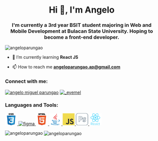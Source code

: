 <h1 align="center">Hi 👋, I'm Angelo</h1>
<h3 align="center">I'm currently a 3rd year BSIT student majoring in Web and Mobile Development at Bulacan State University. Hoping to become a front-end developer.</h3>

<p align="left"> <img src="https://komarev.com/ghpvc/?username=angeloparungao&label=Profile%20views&color=0e75b6&style=flat" alt="angeloparungao" /> </p>

- 🌱 I’m currently learning **React JS**

- 📫 How to reach me **angeloparungao.ap@gmail.com**

<h3 align="left">Connect with me:</h3>
<p align="left">
<a href="https://fb.com/angelo miguel parungao" target="blank"><img align="center" src="https://raw.githubusercontent.com/rahuldkjain/github-profile-readme-generator/master/src/images/icons/Social/facebook.svg" alt="angelo miguel parungao" height="30" width="40" /></a>
<a href="https://instagram.com/_eyemel" target="blank"><img align="center" src="https://raw.githubusercontent.com/rahuldkjain/github-profile-readme-generator/master/src/images/icons/Social/instagram.svg" alt="_eyemel" height="30" width="40" /></a>
</p>

<h3 align="left">Languages and Tools:</h3>
<p align="left"> <a href="https://www.w3schools.com/css/" target="_blank" rel="noreferrer"> <img src="https://raw.githubusercontent.com/devicons/devicon/master/icons/css3/css3-original-wordmark.svg" alt="css3" width="40" height="40"/> </a> <a href="https://www.figma.com/" target="_blank" rel="noreferrer"> <img src="https://www.vectorlogo.zone/logos/figma/figma-icon.svg" alt="figma" width="40" height="40"/> </a> <a href="https://www.w3.org/html/" target="_blank" rel="noreferrer"> <img src="https://raw.githubusercontent.com/devicons/devicon/master/icons/html5/html5-original-wordmark.svg" alt="html5" width="40" height="40"/> </a> <a href="https://www.java.com" target="_blank" rel="noreferrer"> <img src="https://raw.githubusercontent.com/devicons/devicon/master/icons/java/java-original.svg" alt="java" width="40" height="40"/> </a> <a href="https://developer.mozilla.org/en-US/docs/Web/JavaScript" target="_blank" rel="noreferrer"> <img src="https://raw.githubusercontent.com/devicons/devicon/master/icons/javascript/javascript-original.svg" alt="javascript" width="40" height="40"/> </a> <a href="https://www.photoshop.com/en" target="_blank" rel="noreferrer"> <img src="https://raw.githubusercontent.com/devicons/devicon/master/icons/photoshop/photoshop-line.svg" alt="photoshop" width="40" height="40"/> </a> <a href="https://reactjs.org/" target="_blank" rel="noreferrer"> <img src="https://raw.githubusercontent.com/devicons/devicon/master/icons/react/react-original-wordmark.svg" alt="react" width="40" height="40"/> </a> </p>

<p><img align="left" src="https://github-readme-stats.vercel.app/api/top-langs?username=angeloparungao&show_icons=true&locale=en&layout=compact" alt="angeloparungao" /></p>

<p>&nbsp;<img align="center" src="https://github-readme-stats.vercel.app/api?username=angeloparungao&show_icons=true&locale=en" alt="angeloparungao" /></p>
